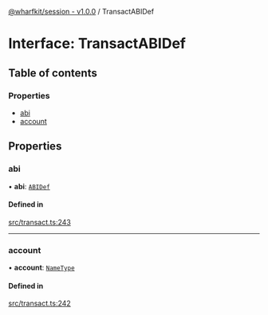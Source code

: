 [@wharfkit/session - v1.0.0](/docs/testREADME.md) / TransactABIDef

# Interface: TransactABIDef

## Table of contents

### Properties

- [abi](/docs/testinterfaces/TransactABIDef.md#abi)
- [account](/docs/testinterfaces/TransactABIDef.md#account)

## Properties

### abi

• **abi**: [`ABIDef`](/docs/testREADME.md#abidef)

#### Defined in

[src/transact.ts:243](https://github.com/wharfkit/session/blob/3f0b05c/src/transact.ts#L243)

___

### account

• **account**: [`NameType`](/docs/testREADME.md#nametype)

#### Defined in

[src/transact.ts:242](https://github.com/wharfkit/session/blob/3f0b05c/src/transact.ts#L242)
